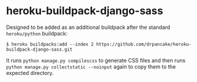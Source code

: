 # heroku-buildpack-django-sass

Designed to be added as an additional buildpack after the standard
`heroku/python` buildpack:

    $ heroku buildpacks:add --index 2 https://github.com/drpancake/heroku-buildpack-django-sass.git

It runs `python manage.py compilescss` to generate CSS files and then
runs `python manage.py collectstatic --noinput` again to copy them to the
expected directory.
